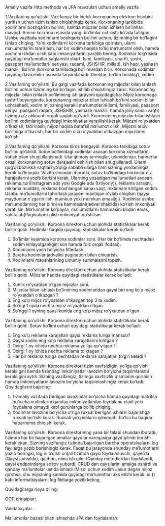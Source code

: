 Amaliy vazifa
Http methods va JPA  mavzulari uchun amaliy vazifa

1.Vazifaning qo’yilishi: Vazifangiz bir kichik korxonaning elektron hisobini yuritish uchun tizim ishlab chiqishingiz kerak. Korxonaning tarkibida xodimlarni boshqarish bo’limi, hamda mijozlar bilan ishlash bo’limlari mavjud. Ammo korxona rejasida yangi bo’limlar ochilishi ko’zda tutilgan. Ushbu vazifada xodimlarni boshqarish bo’limi uchun, tizimning bir bo’lagini ishlab chiqing. Ya’ni xodimlarni korxona tarkibiga qo’shish, ularni ma’lumotlarini tahrirlash, har bir xodim haqida to’liq ma’lumotni olish, hamda xodimni ishdan olish kabi imkoniyatlarini  yaratib bering.
Xodimlar to’g’risida quyidagi ma’lumotlar saqlanishi shart: Ismi, familiyasi, sharifi, yoshi,
passport ma’lumotlari( seriyasi, raqami, JSHSHIR, millati), ish haqi, yashash manzili, Bo’limi (korxona tarkibidagi bo’limlardan biri).
Korxonada xodimlar quyidagi lavozimlar asosida taqsimlanadi: Direktor, bo’lim boshlig’i, xodim.



2.Vazifaning qo’yilishi: Bu galgi vazifada korxonaning mijozlar bilan ishlash bo’limi uchun tizimning bir bo’lagini ishlab chiqishingiz zarur. Korxonaning mijozlar bilan ishlash bo’limining ish  jarayoni quyidagicha: Mijoz korxonaga tashrif buyurganda, korxonaning mijozlar bilan ishlash bo’limi xodimi bilan uchrashadi, xodim mijozning kerakli ma’lumotlarini(ismi, familiyasi, passport seriya, passport raqam, JSHSHIR, yashash manzili, hamda joriy sana+vaqt)) tizimga o’z akkounti orqali saqlab qo’yadi. Korxonaning mijozlar bilan ishlash bo’limi xodimlariga quyidagi imkoniyatlar yaratilishi kerak: Mijozni ro’yxatdan o’tkazish, tahrirlash, mijoz haqida batafsil ma’lumot olish, Mijozni arxiv bo’limiga o’tkazish, har bir xodim o’zi ro’yxatdan o’tkazgan mijozlarini ko’rish.



3.Vazifaning qo’yilishi: Korxona biroz kengaydi. Korxona tarkibiga sotuv bo’limi qo’shildi. Sotuv bo’limidagi xodimlar asosan korxona xizmatlarini sotish bilan shug’ullanishadi. Ular ijtimoiy tarmoqlar, televideniya, bannerlar orqali korxonaning sotuv darajasini oshirish bilan shug’ullanadi. Ularni qog’ozbozlikka vaqtlari yo’qligi sababli ularga ham sizning yordamingiz kerak bo’lmoqda. Vazifa shundan iboratki, sotuv bo’limidagi hodimlar o’z harajatlarini yozib borishi kerak. Ularning yozadigan ma’lumotlari asosan reklama_turi(Instagram ads yoki Google ads (Ixtiyoriy)), reklama xarajati, reklama muddati, reklama boshlangan sana+vaqt, reklamani kiritgan xodim. Ushbu ma’lumotlarni tahrirlash jarayoni mantiqan o’ylab chiqilsin (qaysi maydonlar o’zgartirilishi mumkun yoki mumkun emasligi).
Xodimlar ushbu ma’lumotlarning har birini va hammasini(jadval shaklida) ko’rish imkoniyati yaratilsin. Ma’lumotlar ko’paysa, ma’lumotlarni hammasini birdan emas, sahifalab(Pagination) olish imkoniyati qo’shilsin.



Vazifaning qo’yilishi: Korxona direktori uchun alohida statistikalar kerak bo’lib qoldi.
Hodimlar haqida quyidagi statistikalar kerak bo’ladi:
1. Bo’limlar kesimida korxona xodimlar soni. (Har bir bo’limda nechtadan xodim ishlayotganligini son hamda foiz orqali ifodasi).
2. Xodimlarini yosh bo’yicha filterlash.
3. Barcha hodimlar jadvalini pagination bilan chiqarish.
4. Xodimlarni maoshlarining umumiy summalarini topish.



Vazifaning qo’yilishi: Korxona direktori uchun alohida statistikalar kerak bo’lib qoldi.
Mijozlar haqida quyidagi statistikalar kerak bo’ladi:
1. Kunlik ro’yxatdan o’tgan mijozlar soni.
2. Mijzolar bilan ishlash bo’limining xodimlaridan qaysi biri eng ko’p mijoz ro’yxatdan o’tkazgan ?.
3. Eng ko’p mijoz ro’yxatdan o’tkazgan top 3 ta xodim.
4. So’ngi 1 oyda nechta mijoz ro’yxatdan o’tgan.
5. So’nggi 1 oyning qaysi kunida eng ko’p mijoz ro’yxatdan o’tgan



Vazifaning qo’yilishi: Korxona direktori uchun alohida statistikalar kerak bo’lib qoldi.
Sotuv bo’limi uchun quyidagi statistikalar kerak bo’ladi:
1. Eng ko’p reklama xarajatlari qaysi reklama turiga mansub?
2. Qaysi xodim eng ko’p reklama xarajatlarini kiritgan ?
3. Oxirgi 1 oy ichida nechta reklama yo’lga qo’yilgan ?
4. Oxirgi 1 oy ichida nechta reklama to’xtagan ?
5. Har bir reklama turiga nechtadan reklama xarajatlari to’g’ri keladi ?



Vazifaning qo’yilishi: Korxona direktori tizim xavfsizligini yo’lga qo’yish kerakligini hamda tizimdagi imkoniyatlar lavozim bo’yicha taqsimlanishi kerakligini aytdi. Sizning vazifangiz, tizimga xavfsizlik qismlarini qo’shish hamda imkoniyatlarni lavozim bo’yicha taqsimlashingiz kerak bo’ladi.
Quyidagilarni bajaring:
1) 1-amaliy vazifada berilgan lavozimlar bo’yicha hamda quyidagi matritsa bo’yicha xodimlarni qanday imkoniyatlardan foydalana oladi yoki foydalana olmaydi kabi guruhlarga bo’lib chiqing.
2) Xodimlar lavozimi bo’yicha o’ziga ruxsat berilgan ishlarni bajarishga ruxsati bo’lishi kerak. Ruxsati yo’q ishlarni qilmoqchi bo’lsa bu haqida habarnoma chiqishi kerak.



Vazifaning qo’yilishi: Korxona direktorining yana bir talabi shundan iboratki, tizimda har bir bajarilgan amallar qaydlar varoqasiga qayd qilinib borishi kerak ekan. Sizning vazifangiz tizimda bajarilgan barcha operatsiyalarni log fayllarga yozib borishingiz kerak.
Faqat bu jarayonda shunday ma’lumotlarni yozib boringki, log ni o’qish orqali tizimda qaysi foydalanuvchi, qayerda (Qaysi jadvalda), qachon, nima ish qildi (Qanday metodlardan foydalandi, qaysi endpointlarga so’rov yubordi, CRUD dan qaysilarini amalga oshirdi va qanday ma’lumtolar ustida ishladi (Misol uchun xodim Jasur degan mijoz qo’shsa, shu mijozning kamida quyidagi ma’lumotlari aks etishi kerak: id ))  kabi informatsiyalarni log filelarga yozib keting.


Quyidagilarga rioya qiling:

OOP prinsiplari.

Validatsiyalar.

Ma’lumotlar bazasi bilan ishlashda JPA dan foydalanish.